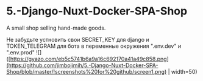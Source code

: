 # 5.-Django-Nuxt-Docker-SPA-Shop
A small shop selling hand-made goods.


Не забудьте устновить свои SECRET_KEY для django и TOKEN_TELEGRAM для бота в переменные окружения ".env.dev" и ".env.prod"
![]([https://gyazo.com/eb5c5741b6a9a16c692170a41a49c858.png](https://github.com/jimbojimih/5.-Django-Nuxt-Docker-SPA-Shop/blob/master/!screenshots%20for%20github/screen1.png) | width=50)
